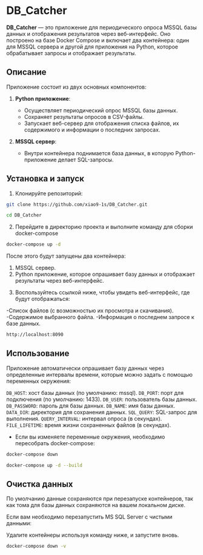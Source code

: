 # DB_Catcher

**DB_Catcher** — это приложение для периодического опроса MSSQL базы данных и отображения результатов через веб-интерфейс. Оно построено на базе Docker Compose и включает два контейнера: один для MSSQL сервера и другой для приложения на Python, которое обрабатывает запросы и отображает результаты.

## Описание

Приложение состоит из двух основных компонентов:

1. **Python приложение**:
   - Осуществляет периодический опрос MSSQL базы данных.
   - Сохраняет результаты опросов в CSV-файлы.
   - Запускает веб-сервер для отображения списка файлов, их содержимого и информации о последних запросах.

2. **MSSQL сервер**:
   - Внутри контейнера поднимается база данных, в которую Python-приложение делает SQL-запросы.

## Установка и запуск

1. Клонируйте репозиторий:

```bash
git clone https://github.com/xiao9-1s/DB_Catcher.git
```
```bash
cd DB_Catcher
```

2. Перейдите в директорию проекта и выполните команду для сборки docker-compose

```bash
docker-compose up -d
```

После этого будут запущены два контейнера:

1) MSSQL сервер.
2) Python приложение, которое опрашивает базу данных и отображает результаты через веб-интерфейс.

3. Воспользуйтесь ссылкой ниже, чтобы увидеть веб-интерфейс, где будут отображаться:

-Список файлов (с возможностью их просмотра и скачивания).
-Содержимое выбранного файла.
-Информация о последнем запросе к базе данных.

```bash
http://localhost:8090
```

## Использование

Приложение автоматически опрашивает базу данных через определенные интервалы времени, которые можно задать с помощью переменных окружения:

`DB_HOST`: хост базы данных (по умолчанию: mssql).
`DB_PORT`: порт для подключения (по умолчанию: 1433).
`DB_USER`: пользователь базы данных.
`DB_PASSWORD`: пароль для базы данных.
`DB_NAME`: имя базы данных.
`DATA_DIR`: директория для сохранения данных.
`SQL_QUERY`: SQL-запрос для выполнения.
`QUERY_INTERVAL`: интервал опроса (в секундах).
`FILE_LIFETIME`: время жизни сохраненных файлов (в секундах).

- Если вы изменяете переменные окружения, необходимо пересобрать docker-compose:

```bash
docker-compose down
```
```bash
docker-compose up -d --build
```

## Очистка данных

По умолчанию данные сохраняются при перезапуске контейнеров, так как тома для базы данных сохраняются на вашем локальном диске.

Если вам необходимо перезапустить MS SQL Server с чистыми данными:

Удалите контейнеры используя команду ниже, и запустите вновь.
```bash
docker-compose down -v
```

